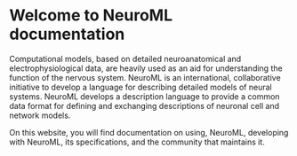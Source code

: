Welcome to NeuroML documentation
================================

Computational models, based on detailed neuroanatomical and electrophysiological data, are heavily used as an aid for understanding the function of the nervous system.
NeuroML is an international, collaborative initiative to develop a language for describing detailed models of neural systems.
NeuroML develops a description language to provide a common data format for defining and exchanging descriptions of neuronal cell and network models.

On this website, you will find documentation on using, NeuroML, developing with NeuroML, its specifications, and the community that maintains it.
